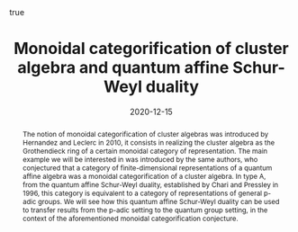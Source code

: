 ﻿---
title: Monoidal categorification of cluster algebra and quantum affine Schur-Weyl duality


event: Quantum Groups and Cohomology Theory of Quiver and Flag Varieties

event_url: https://conferences.cirm-math.fr/2221.html

location: CIRM - BBB
address:

  city: Luminy

  country: France

#summary: An example talk using Academic's Markdown slides feature.
abstract: The notion of monoidal categorification of cluster algebras was introduced by Hernandez and Leclerc in 2010, it consists in realizing the cluster algebra as the Grothendieck ring of a certain monoidal category of representation. The main example we will be interested in was introduced by the same authors, who conjectured that a category of finite-dimensional representations of a quantum affine algebra was a monoidal categorification of a cluster algebra. In type A, from the quantum affine Schur-Weyl duality, established by Chari and Pressley in 1996, this category is equivalent to a category of representations  of general p-adic groups. We will see how this quantum affine Schur-Weyl duality can be used to transfer results from the p-adic setting to the quantum group setting, in the context of the aforementioned monoidal categorification conjecture.


# Talk start and end times.
#   End time can optionally be hidden by prefixing the line with `#`.
date: "2020-12-15"
#date_end: "2030-06-01T15:00:00Z"
all_day: true

# Schedule page publish date (NOT talk date).
publishDate: "2020-01-17"

authors: []
tags: []

# Is this a featured talk? (true/false)
featured: true

image:
  caption: 'Image credit: [**Unsplash**](https://unsplash.com/photos/bzdhc5b3Bxs)'
  focal_point: Right

links:
# - icon: twitter
#  icon_pack: fab
#  name: Follow
#  url: https://twitter.com/georgecushen
url_code: ""
url_pdf: ""
url_slides: ""
url_video: ""

# Markdown Slides (optional).
#   Associate this talk with Markdown slides.
#   Simply enter your slide deck's filename without extension.
#   E.g. `slides = "example-slides"` references `content/slides/example-slides.md`.
#   Otherwise, set `slides = ""`.
slides :

# Projects (optional).
#   Associate this post with one or more of your projects.
#   Simply enter your project's folder or file name without extension.
#   E.g. `projects = ["internal-project"]` references `content/project/deep-learning/index.md`.
#   Otherwise, set `projects = []`.
projects :

# Enable math on this page?
math: true
---

